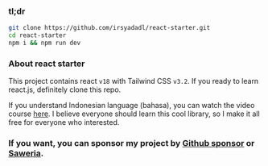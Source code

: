 ### tl;dr
```bash
git clone https://github.com/irsyadadl/react-starter.git
cd react-starter
npm i && npm run dev
```

### About react starter
This project contains react `v18` with Tailwind CSS `v3.2`. If you ready to learn react.js, definitely clone this repo.

If you understand Indonesian language (bahasa), you can watch the video course [here](https://parsinta.com/series/belajar-react-dari-awal-rswb0). I believe everyone should learn this cool library, so I make it all free for everyone who interested.

### If you want, you can sponsor my project by [Github sponsor](https://github.com/sponsors/irsyadadl) or [Saweria](https://saweria.co/irsyadadl).
